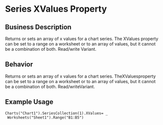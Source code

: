 # Series XValues Property

## Business Description
Returns or sets an array of x values for a chart series. The XValues property can be set to a range on a worksheet or to an array of values, but it cannot be a combination of both. Read/write Variant.

## Behavior
Returns or sets an array of x values for a chart series. TheXValuesproperty can be set to a range on a worksheet or to an array of values, but it cannot be a combination of both. Read/writeVariant.

## Example Usage
```vba
Charts("Chart1").SeriesCollection(1).XValues= _ 
 Worksheets("Sheet1").Range("B1:B5")
```
